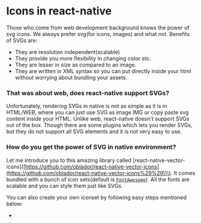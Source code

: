 # Icons in react-native

Those who come from web development background knows the power of svg icons. We always prefer svg\(for icons, images\) and what not. Benefits of SVGs are:

* They are resolution independent\(scalable\)
* They provide you more flexibility in changing color etc.
* They are lesser in size as compared to an image.
* They are written in XML syntax so you can put directly inside your html without worrying about bundling your assets.

### That was about web, does react-native support SVGs?

Unfortunately, rendering SVGs in native is not as simple as it is in HTML/WEB, where you can just use SVG as image IMG or copy paste svg content inside your HTML. Unlike web, react-native doesn't support SVGs out of the box. Though there are some plugins which lets you render SVGs, but they do not support all SVG elements and it is not very easy to use.

### How do you get the power of SVG in native environment?

Let me introduce you to this amazing library called \[react-native-vector-icons\]\([https://github.com/oblador/react-native-vector-icons](https://github.com/oblador/react-native-vector-icons%29%29\)\). It comes bundled with a bunch of icon sets\(default is [`FontAwesome`](http://fortawesome.github.io/Font-Awesome/icons/)\). All the fonts are scalable and you can style them just like SVGs. 

You can also create your own iconset by following easy steps mentioned below:

* 


